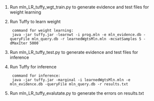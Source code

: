 1. Run mln_LR_tuffy_wgt_train.py to generate evidence and test files for weight learning

2. Run Tuffy to learn weight

        command for weight learning:
        java -jar tuffy.jar -learnwt -i prog.mln -e mln_evidence.db -queryFile mln_query.db -r learnedWgtsMln.mln -mcsatSamples 5 -dMaxIter 5000

3. Run mln_LR_tuffy_test.py to generate evidence and test files for inference

4. Run Tuffy for inference

        command for inference:
        java -jar tuffy.jar -marginal -i learnedWgtsMln.mln -e mln_evidence.db -queryFile mln_query.db -r results.txt


5. Run mln_LR_tuffy_evalutate.py to generate the errors on results.txt
